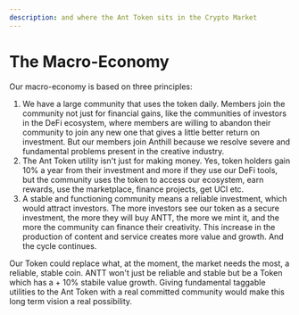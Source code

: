 ```yaml
---
description: and where the Ant Token sits in the Crypto Market
---
```


# The Macro-Economy



Our macro-economy is based on three principles:

1. We have a large community that uses the token daily. Members join the community not just for financial gains, like the communities of investors in the DeFi ecosystem, where members are willing to abandon their community to join any new one that gives a little better return on investment. But our members join Anthill because we resolve severe and fundamental problems present in the creative industry.
2. The Ant Token utility isn't just for making money. Yes, token holders gain 10% a year from their investment and more if they use our DeFi tools, but the community uses the token to access our ecosystem, earn rewards, use the marketplace, finance projects, get UCI etc.
3. A stable and functioning community means a reliable investment, which would attract investors. The more investors see our token as a secure investment, the more they will buy ANTT, the more we mint it, and the more the community can finance their creativity. This increase in the production of content and service creates more value and growth. And the cycle continues.

Our Token could replace what, at the moment, the market needs the most, a reliable, stable coin. ANTT won't just be reliable and stable but be a Token which has a + 10% stabile value growth. Giving fundamental taggable utilities to the Ant Token with a real committed community would make this long term vision a real possibility.
